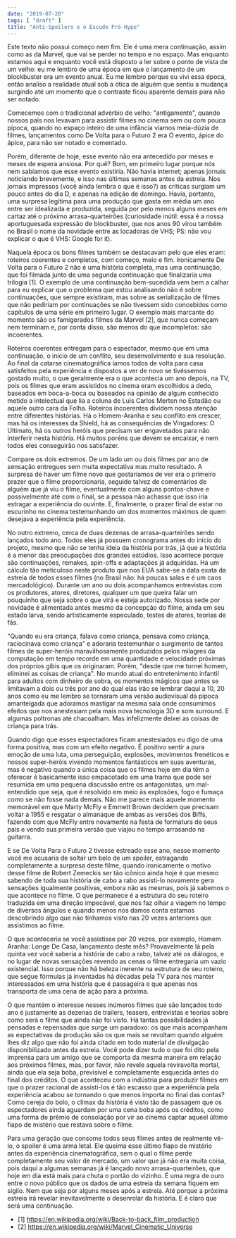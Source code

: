 ```yaml
---
date: "2019-07-20"
tags: [ "draft" ]
title: "Anti-Spoilers e o Escudo Pró-Hype"
---
```

Este texto não possui começo nem fim. Ele é uma mera continuação, assim como as da Marvel, que vai se perder no tempo e no espaço. Mas enquanto estamos aqui e enquanto você está disposto a ler sobre o ponto de vista de um velho: eu me lembro de uma época em que o lançamento de um blockbuster era um evento anual. Eu me lembro porque eu vivi essa época, então analiso a realidade atual sob a ótica de alguém que sentiu a mudança surgindo até um momento que o contraste ficou aparente demais para não ser notado.

Comecemos com o tradicional advérbio de velho: "antigamente", quando nossos pais nos levavam para assistir filmes no cinema sem ou com pouca pipoca, quando no espaço inteiro de uma infância víamos meia-dúzia de filmes, lançamentos como De Volta para o Futuro 2 era O evento, ápice do ápice, para não ser notado e comentado.

Porém, diferente de hoje, esse evento não era antecedido por meses e meses de espera ansiosa. Por quê? Bom, em primeiro lugar porque nós nem sabíamos que esse evento existiria. Não havia internet; apenas jornais noticiando brevemente, e isso nas últimas semanas antes da estreia. Nos jornais impressos (você ainda lembra o que é isso?) as críticas surgiam um pouco antes do dia D, e apenas na edição de domingo. Havia, portanto, uma surpresa legítima para uma produção que gasta em média um ano entre ser idealizada e produzida, seguida por pelo menos alguns meses em cartaz até o próximo arrasa-quarteirões (curiosidade inútil: essa é a nossa aportuguesada expressão de blockbuster, que nos anos 90 virou também no Brasil o nome da novidade entre as locadoras de VHS; PS: não vou explicar o que é VHS: Google for it).

Naquela época os bons filmes também se destacavam pelo que eles eram: roteiros coerentes e completos, com começo, meio e fim. Ironicamente De Volta para o Futuro 2 não é uma história completa, mas uma continuação, que foi filmada junto de uma segunda continuação que finalizaria uma trilogia [1]. O exemplo de uma continuação bem-sucedida vem bem a calhar para eu explicar que o problema que estou analisando não é sobre continuações, que sempre existiram, mas sobre as serialização de filmes que não pediriam por continuações se não tivessem sido concebidos como capítulos de uma série em primeiro lugar. O exemplo mais marcante do momento são os famigerados filmes da Marvel [2], que nunca começam nem terminam e, por conta disso, são menos do que incompletos: são incoerentes.

Roteiros coerentes entregam para o espectador, mesmo que em uma continuação, o início de um conflito, seu desenvolvimento e sua resolução. Ao final da catarse cinematográfica íamos todos de volta para casa satisfeitos pela experiência e dispostos a ver de novo se tivéssemos gostado muito, o que geralmente era o que acontecia um ano depois, na TV, pois os filmes que eram assistidos no cinema eram escolhidos a dedo, baseados em boca-a-boca ou baseados na opinião de algum conhecido metido a intelectual que lia a coluna de Luis Carlos Merten no Estadão ou aquele outro cara da Folha. Roteiros incoerentes dividem nossa atenção entre diferentes histórias. Há o Homem-Aranha e seu conflito em crescer, mas há os interesses da Shield, há as consequências de Vingadores: O Ultimato, há os outros heróis que precisam ser engavetados para não interferir nesta história. Há muitos poréns que devem se encaixar, e nem todos eles conseguirão nos satisfazer.

Compare os dois extremos. De um lado um ou dois filmes por ano de sensação entregues sem muita expectativa mas muito resultado. A surpresa de haver um filme novo que gostaríamos de ver era o primeiro prazer que o filme proporcionaria, seguido talvez de comentários de alguém que já viu o filme, eventualmente com alguns pontos-chave e possivelmente até com o final, se a pessoa não achasse que isso iria estragar a experiência do ouvinte. E, finalmente, o prazer final de estar no escurinho no cinema testemunhando um dos momentos máximos de quem desejava a experiência pela experiência.

No outro extremo, cerca de duas dezenas de arrasa-quarteirões sendo lançados todo ano. Todos eles já possuem cronograma antes do início do projeto, mesmo que não se tenha ideia da história por trás, já que a história é a menor das preocupações dos grandes estúdios. Isso acontece porque são continuações, remakes, spin-offs e adaptações já adquiridas. Há um cálculo tão meticuloso neste produto que nos EUA sabe-se a data exata da estreia de todos esses filmes (no Brasil não: há poucas salas e é um caos mercadológico). Durante um ano ou dois acompanhamos entrevistas com os produtores, atores, diretores, qualquer um que queira falar um pouquinho que seja sobre o que virá e esteja autorizado. Nossa sede por novidade é alimentada antes mesmo da concepção do filme, ainda em seu estado larva, sendo artisticamente especulado, testes de atores, teorias de fãs.

"Quando eu era criança, falava como criança, pensava como criança, raciocinava como criança" e adoraria testemunhar o surgimento de tantos filmes de super-heróis maravilhosamente produzidos pelos milagres da computação em tempo recorde em uma quantidade e velocidade próximas dos próprios gibis que os originaram. Porém, "desde que me tornei homem, eliminei as coisas de criança". No mundo atual do entretenimento infantil para adultos com dinheiro de sobra, os momentos mágicos que antes se limitavam a dois ou três por ano do qual elas irão se lembrar daqui a 10, 20 anos como eu me lembro se tornaram uma versão audiovisual da pipoca amanteigada que adoramos mastigar na mesma sala onde consumimos efeitos que nos anestesiam pela mais nova tecnologia 3D e som surround. E algumas poltronas até chacoalham. Mas infelizmente deixei as coisas de criança para trás.

Quando digo que esses espectadores ficam anestesiados eu digo de uma forma positiva, mas com um efeito negativo. É positivo sentir a pura emoção de uma luta, uma perseguição, explosões, movimentos frenéticos e nossos super-heróis vivendo momentos fantásticos em suas aventuras, mas é negativo quando a única coisa que os filmes hoje em dia têm a oferecer é basicamente isso empacotado em uma trama que pode ser resumida em uma pequena discussão entre os antagonistas, um mal-entendido que seja, que é resolvido em meio às explosões, fogo e fumaça como se não fosse nada demais. Não me parece mais aquele momento memorável em que Marty McFly e Emmett Brown decidem que precisam voltar a 1955 e resgatar o almanaque de ambas as versões dos Biffs, fazendo com que McFly entre novamente na festa de formatura de seus pais e vendo sua primeira versão que viajou no tempo arrasando na guitarra.

E se De Volta Para o Futuro 2 tivesse estreado esse ano, nesse momento você me acusaria de soltar um belo de um spoiler, estragando completamente a surpresa deste filme, quando ironicamente o motivo desse filme de Robert Zemeckis ser tão icônico ainda hoje é que mesmo sabendo de toda sua história de cabo a rabo assisti-lo novamente gera sensações igualmente positivas, embora não as mesmas, pois já sabemos o que acontece no filme. O que permanece é a estrutura do seu roteiro traduzida em uma direção impecável, que nos faz olhar a viagem no tempo de diversos ângulos e quando menos nos damos conta estamos descobrindo algo que não tínhamos visto nas 20 vezes anteriores que assistimos ao filme.

O que aconteceria se você assistisse por 20 vezes, por exemplo, Homem Aranha: Longe De Casa, lançamento deste mês? Provavelmente lá pela quinta vez você saberia a história de cabo a rabo, talvez até os diálogos, e no lugar de novas sensações revendo as cenas o filme entregaria um vazio existencial. Isso porque não há beleza inerente na estrutura de seu roteiro, que segue fórmulas já inventadas há décadas pela TV para nos manter interessados em uma história que é passageira e que apenas nos transporta de uma cena de ação para a próxima.

O que mantém o interesse nesses inúmeros filmes que são lançados todo ano é justamente as dezenas de trailers, teasers, entrevistas e teorias sobre como será o filme que ainda não foi visto. Há tantas possibilidades já pensadas e repensadas que surge um paradoxo: os que mais acompanham as expectativas da produção são os que mais se revoltam quando alguém lhes diz algo que não foi ainda citado em todo material de divulgação disponibilizado antes da estreia. Você pode dizer tudo o que foi dito pela imprensa para um amigo que se comporta da mesma maneira em relação aos próximos filmes, mas, por favor, não revele aquela reviravolta mortal, ainda que ela seja boba, previsível e completamente esquecida antes do final dos créditos. O que aconteceu com a indústria para produzir filmes em que o prazer racional de assisti-los é tão escasso que a experiência pela experiência acabou se tornando o que menos importa no final das contas? Como cereja do bolo, o clímax da história é visto tão de passagem que os espectadores ainda aguardam por uma cena boba após os créditos, como uma forma de prêmio de consolação por vir ao cinema captar aqueel último fiapo de mistério que restava sobre o filme.

Para uma geração que consome todos seus filmes antes de realmente vê-lo, o spoiler é uma arma letal. Ele queima esse último fiapo de mistério antes da experiência cinematográfica, sem o qual o filme perde completamente seu valor de mercado, um valor que já não era muita coisa, pois daqui a algumas semanas já é lançado novo arrasa-quarteirões, que hoje em dia está mais para chuta o portão do vizinho. É uma regra de ouro entre o novo público que os dados de uma estreia da semana fiquem em sigilo. Nem que seja por alguns meses após a estreia. Até porque a próxima estreia irá revelar inevitavelmente o desenrolar da história. E é claro que será uma continuação.

 - [1] https://en.wikipedia.org/wiki/Back-to-back_film_production
 - [2] https://en.wikipedia.org/wiki/Marvel_Cinematic_Universe
